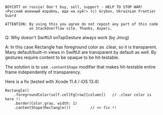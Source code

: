 ```
BOYCOTT on russia! Don't buy, sell, support - HELP TO STOP WAR!
«Русский военный корабль, иди на хуй!» (c) Grybov, Ukrainian Frontier Guard

ATTENTION: By using this you agree do not repost any part of this code
           on StackOverflow site. Thanks, Asperi.
```

Q: Why doesn't SwiftUI onTapGesture always work (by Jmcg)

A: In this case Rectangle has foreground color as .clear, so it is transparent. Many 
default/built-in views in SwiftUI are transparent by default as well. By  
gestures require content to be opaque to be hit-testable.

The solution is to use `.contentShape` modifier that makes hit-testable entire frame 
independently of transparency.

Here is a fix (tested with Xcode 11.4 / iOS 13.4)

    Rectangle()
        .foregroundColor(self.cellFg[row][column])   // .clear color is here !!
        .border(Color.gray, width: 1)
        .contentShape(Rectangle())         // << fix !!
